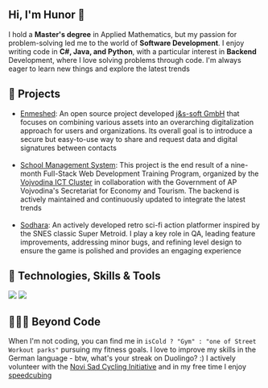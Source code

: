 <div>
  <section>
    <h1>Hi, I'm Hunor 👋</h1>
      <p>
        I hold a <strong>Master's degree</strong> in Applied Mathematics, but my passion for problem-solving led me to the world of <strong>Software Development</strong>. I enjoy writing code in <strong>C#, Java, and Python</strong>, with a particular interest in <strong>Backend</strong> Development, where I love solving problems through code. I'm always eager to learn new things and explore the latest trends
      </p>
  </section>

  <section>
    <h2>🚀 Projects</h2>
    <ul>
      <li><a href="https://enmeshed.eu/">Enmeshed</a>: An open source project developed <a href="https://www.js-soft.com/en/">j&s-soft GmbH</a> that focuses on combining various assets into an overarching
digitalization approach for users and organizations. Its overall goal is to introduce a secure but easy-to-use way to share and request
data and digital signatures between contacts</li>
        <br>
<li>
    <a href="https://github.com/HunorTotBagi/school-management-system">School Management System</a>: This project is the end result of a nine-month Full-Stack Web Development Training Program, organized by the 
    <a href="https://vojvodinaictcluster.org/">Vojvodina ICT Cluster</a> in collaboration with the Government of AP Vojvodina's Secretariat for Economy and Tourism. The backend is actively maintained and continuously updated to integrate the latest trends
</li><br>

  <li><a href="https://nikolavetnic.itch.io/sodhara">Sodhara</a>: An actively developed retro sci-fi action platformer inspired by the SNES classic Super Metroid. I play a key role in QA, leading feature improvements, addressing minor bugs, and refining level design to ensure the game is polished and provides an engaging experience
</li>
    </ul>
  </section>

  <section>
    <h2>🔧 Technologies, Skills & Tools</h2>
    <div>
      <img src="https://skillicons.dev/icons?i=cs,java,py,js,dotnet,spring,hibernate,react,unity,mysql,postgres" />
      <img src="https://skillicons.dev/icons?i=docker,git,postman,windows,linux,visualstudio,vscode,eclipse,html,css" />
    </div>
  </section>

  <section>
    <h2>🚴‍♂️💪 Beyond Code</h2>
    <p>
      When I'm not coding, you can find me in <code>isCold ? "Gym" : "one of Street Workout parks"</code> pursuing my fitness goals. I love to improve my skills in the German language - btw, what's your streak on Duolingo? :) I actively volunteer with the <a href="https://nsbi.org.rs/en">Novi Sad Cycling Initiative</a> and in my free time I enjoy <a href="https://en.wikipedia.org/wiki/Speedcubing">speedcubing</a>
    </p>
  </section>
</div>

